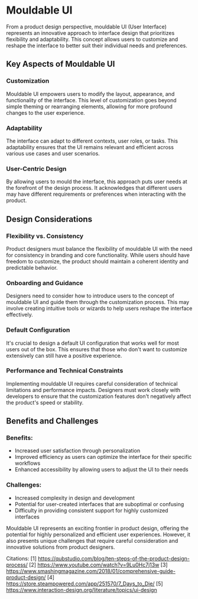 # Mouldable UI

From a product design perspective, mouldable UI (User Interface) represents an innovative approach to interface design that prioritizes flexibility and adaptability. This concept allows users to customize and reshape the interface to better suit their individual needs and preferences.

## Key Aspects of Mouldable UI

### Customization

Mouldable UI empowers users to modify the layout, appearance, and functionality of the interface. This level of customization goes beyond simple theming or rearranging elements, allowing for more profound changes to the user experience.

### Adaptability

The interface can adapt to different contexts, user roles, or tasks. This adaptability ensures that the UI remains relevant and efficient across various use cases and user scenarios.

### User-Centric Design

By allowing users to mould the interface, this approach puts user needs at the forefront of the design process. It acknowledges that different users may have different requirements or preferences when interacting with the product.

## Design Considerations

### Flexibility vs. Consistency

Product designers must balance the flexibility of mouldable UI with the need for consistency in branding and core functionality. While users should have freedom to customize, the product should maintain a coherent identity and predictable behavior.

### Onboarding and Guidance

Designers need to consider how to introduce users to the concept of mouldable UI and guide them through the customization process. This may involve creating intuitive tools or wizards to help users reshape the interface effectively.

### Default Configuration

It's crucial to design a default UI configuration that works well for most users out of the box. This ensures that those who don't want to customize extensively can still have a positive experience.

### Performance and Technical Constraints

Implementing mouldable UI requires careful consideration of technical limitations and performance impacts. Designers must work closely with developers to ensure that the customization features don't negatively affect the product's speed or stability.

## Benefits and Challenges

### Benefits:

- Increased user satisfaction through personalization
- Improved efficiency as users can optimize the interface for their specific workflows
- Enhanced accessibility by allowing users to adjust the UI to their needs

### Challenges:

- Increased complexity in design and development
- Potential for user-created interfaces that are suboptimal or confusing
- Difficulty in providing consistent support for highly customized interfaces

Mouldable UI represents an exciting frontier in product design, offering the potential for highly personalized and efficient user experiences. However, it also presents unique challenges that require careful consideration and innovative solutions from product designers.

Citations:
[1] https://qubstudio.com/blog/ten-steps-of-the-product-design-process/
[2] https://www.youtube.com/watch?v=9Lu0Hc7j13w
[3] https://www.smashingmagazine.com/2018/01/comprehensive-guide-product-design/
[4] https://store.steampowered.com/app/251570/7_Days_to_Die/
[5] https://www.interaction-design.org/literature/topics/ui-design
